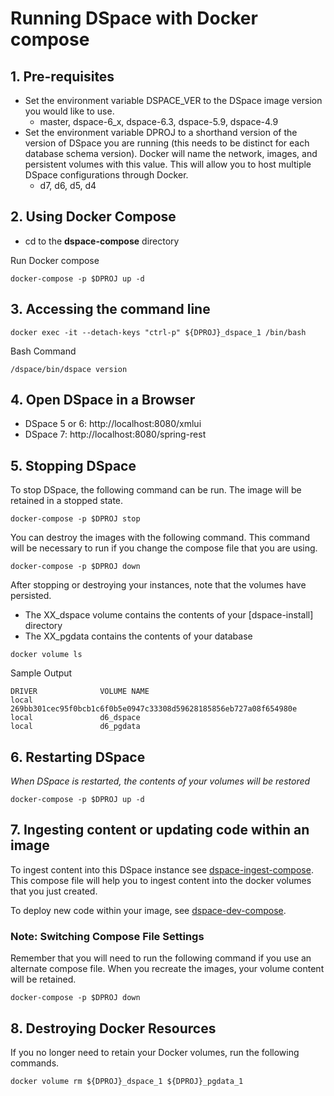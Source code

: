 # Running DSpace with Docker compose

## 1. Pre-requisites
- Set the environment variable DSPACE_VER to the DSpace image version you would like to use.
  - master, dspace-6_x, dspace-6.3, dspace-5.9, dspace-4.9
- Set the environment variable DPROJ to a shorthand version of the version of DSpace you are running (this needs to be distinct for each database schema version). Docker will name the network, images, and persistent volumes with this value.  This will allow you to host multiple DSpace configurations through Docker.
  - d7, d6, d5, d4

## 2. Using Docker Compose

- cd to the **dspace-compose** directory

Run Docker compose

```
docker-compose -p $DPROJ up -d
```

## 3. Accessing the command line

    docker exec -it --detach-keys "ctrl-p" ${DPROJ}_dspace_1 /bin/bash

Bash Command
```
/dspace/bin/dspace version
```

## 4. Open DSpace in a Browser
- DSpace 5 or 6: http://localhost:8080/xmlui
- DSpace 7: http://localhost:8080/spring-rest

## 5. Stopping DSpace
To stop DSpace, the following command can be run.  The image will be retained in a stopped state.
```
docker-compose -p $DPROJ stop
```

You can destroy the images with the following command.  This command will be necessary to run if you change the compose file that you are using.

```
docker-compose -p $DPROJ down
```

After stopping or destroying your instances, note that the volumes have persisted.
- The XX_dspace volume contains the contents of your [dspace-install] directory
- The XX_pgdata contains the contents of your database


```
docker volume ls
```

Sample Output
```
DRIVER              VOLUME NAME
local               269bb301cec95f0bcb1c6f0b5e0947c33308d59628185856eb727a08f654980e
local               d6_dspace
local               d6_pgdata
```

## 6. Restarting DSpace
_When DSpace is restarted, the contents of your volumes will be restored_

```
docker-compose -p $DPROJ up -d
```

## 7. Ingesting content or updating code within an image
To ingest content into this DSpace instance see [dspace-ingest-compose](../dspace-ingest-compose).  This compose file will help you to ingest content into the docker volumes that you just created.

To deploy new code within your image, see [dspace-dev-compose](../dspace-dev-compose).

### Note: Switching Compose File Settings
Remember that you will need to run the following command if you use an alternate compose file.  When you recreate the images, your volume content will be retained.
```
docker-compose -p $DPROJ down
```

## 8. Destroying Docker Resources
If you no longer need to retain your Docker volumes, run  the following commands.

```
docker volume rm ${DPROJ}_dspace_1 ${DPROJ}_pgdata_1
```
